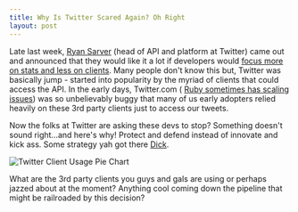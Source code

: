 ```yaml
---
title: Why Is Twitter Scared Again? Oh Right
layout: post
---
```


Late last week, [Ryan Sarver][1] (head of
API and platform at Twitter) came out and announced that they would like it a
lot if developers would [focus more on stats and less on clients][2]. Many people don't know this but,
Twitter was basically jump - started into popularity by the myriad of clients
that could access the API. In the early days, Twitter.com (
[Ruby sometimes has scaling issues][3]) was so unbelievably buggy that many of us early adopters relied
heavily on these 3rd party clients just to access our tweets.

Now the folks at Twitter are asking these devs to stop? Something doesn't sound
right...and here's why! Protect and defend instead of innovate and kick ass.
Some strategy yah got there [Dick][4].

![Twitter Client Usage Pie Chart][5]

What are the 3rd party clients you guys and gals are using or perhaps jazzed
about at the moment? Anything cool coming down the pipeline that might be
railroaded by this decision?

[1]: http://twitter.com/rsarver
[2]: http://groups.google.com/group/twitter-development-talk/browse_thread/thread/c82cd59c7a87216a?pli=1
[3]: http://mettadore.com/ruby/ruby-cant-scale/
[4]: http://twitter.com/dickc
[5]: http://c522735.r35.cf2.rackcdn.com/client_ss.jpeg
